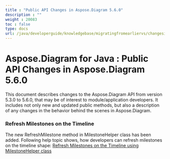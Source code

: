 ```yaml
---
title : "Public API Changes in Aspose.Diagram 5.6.0" 
description : "" 
weight : 20083 
toc : false
type: docs
url: /java/developerguide/knowledgebase/migratingfromearliervs/changesin5xx/public+api+changes+in+aspose.diagram+5.6.0/
---
```


# Aspose.Diagram for Java : Public API Changes in Aspose.Diagram 5.6.0


This document describes changes to the Aspose.Diagram API from version 5.3.0 to 5.6.0, that may be of interest to module/application developers. It includes not only new and updated public methods, but also a description of any changes in the behavior behind the scenes in Aspose.Diagram. 

### Refresh Milestones on the Timeline

The new RefreshMilestone method in MilestoneHelper class has been added. Following help topic shows, how developers can refresh milestones on the timeline shape: [Refresh Milestones on the Timeline using MilestoneHelper class](/pages/createpage.action?spaceKey=diagramjava&title=Refresh+Milestones+on+the+Timeline+in+Visio&linkCreation=true&fromPageId=18612585)

